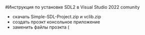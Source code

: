 #Инструкция по установке SDL2 в Visual Studio 2022 comunity

- скачать Simple-SDL-Project.zip и vclib.zip
- создать проэкт консольное приложение
- заменить файлы проэкта (
